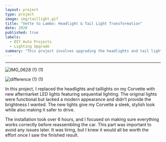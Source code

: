 ```yaml
---
layout: project
type: project
image: img/taillight.gif
title: "Vette to Lambo: Headlight & Tail Light Transformation"
date: 2020
published: true
labels:
  - DIY Auto Projects
  - Lighting Upgrade
summary: "This project involves upgrading the headlights and tail lights of a Corvette with high-quality Lamborghini aftermarket parts."
---
```



---
![IMG_0628 (1) (1)](https://github.com/user-attachments/assets/1f1738fb-5a87-4fed-b3cf-31e894a56d3e)


![difference (1) (1)](https://github.com/user-attachments/assets/6a34427f-5d60-442d-8168-dba33ccb67ee)


In this project, I replaced the headlights and taillights on my Corvette with new aftermarket LED lights featuring sequential lighting. The original lights were functional but lacked a modern appearance and didn’t provide the brightness I wanted. The new lights give my Corvette a sleek, stylish look while also making it safer to drive.

The installation took over 6 hours, and I focused on making sure everything works correctly before reassembling the car. This part was important to avoid any issues later. It was tiring, but I knew it would all be worth the effort once I saw the finished result.
